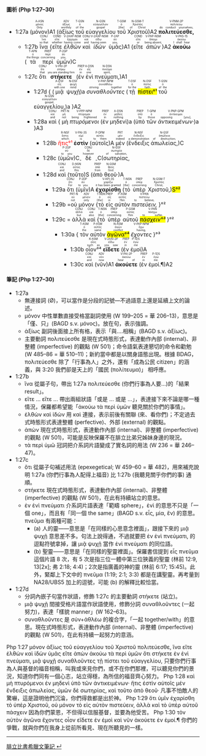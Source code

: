 #### 圖析 (Php 1:27–30)

- <rt>1:27a</rt> (<RUBY><ruby><ruby>μόνον<rt>Only</rt></ruby><rt>μόνος</rt></ruby><rt>A-ASN</rt></RUBY>)A1 (<RUBY><ruby><ruby>ἀξίως<rt>worthily</rt></ruby><rt>ἀξίως</rt></ruby><rt>ADV</rt></RUBY> <RUBY><ruby><ruby>τοῦ<rt>of the</rt></ruby><rt>ὁ</rt></ruby><rt>T-GSN</rt></RUBY> <RUBY><ruby><ruby>εὐαγγελίου<rt>gospel</rt></ruby><rt>εὐαγγέλιον</rt></ruby><rt>N-GSN</rt></RUBY> <RUBY><ruby><ruby>τοῦ<rt>[the]</rt></ruby><rt>ὁ</rt></ruby><rt>T-GSM</rt></RUBY> <RUBY><ruby><ruby>Χριστοῦ<rt>of Christ</rt></ruby><rt>Χριστός</rt></ruby><rt>N-GSM-T</rt></RUBY>)A2 <RUBY><ruby><ruby>**πολιτεύεσθε,**<rt>do conduct yourselves,</rt></ruby><rt>πολιτεύω</rt></ruby><rt>V-PNM-2P</rt></RUBY> 
	- <rt>1:27b</rt> <RUBY><ruby><ruby>ἵνα<rt>so that</rt></ruby><rt>ἵνα</rt></ruby><rt>CONJ</rt></RUBY> {<RUBY><ruby><ruby>εἴτε<rt>whether</rt></ruby><rt>εἴτε</rt></ruby><rt>COND</rt></RUBY> <RUBY><ruby><ruby>*ἐλθὼν*<rt>having come</rt></ruby><rt>ἔρχομαι</rt></ruby><rt>V-2AAP-NSM</rt></RUBY> <RUBY><ruby><ruby>καὶ<rt>and</rt></ruby><rt>καί</rt></ruby><rt>CONJ</rt></RUBY> <RUBY><ruby><ruby>*ἰδὼν*<rt>having seen</rt></ruby><rt>εἴδω</rt></ruby><rt>V-2AAP-NSM</rt></RUBY> <RUBY><ruby><ruby>ὑμᾶς<rt>you,</rt></ruby><rt>σύ</rt></ruby><rt>P-2AP</rt></RUBY>}A1 {<RUBY><ruby><ruby>εἴτε<rt>or</rt></ruby><rt>εἴτε</rt></ruby><rt>COND</rt></RUBY> <RUBY><ruby><ruby>*ἀπὼν*<rt>being absent,</rt></ruby><rt>ἄπειμι</rt></ruby><rt>V-PAP-NSM</rt></RUBY>}A2 <RUBY><ruby><ruby>**ἀκούω**<rt>I shall hear</rt></ruby><rt>ἀκούω</rt></ruby><rt>V-PAS-1S</rt></RUBY> (<RUBY><ruby><ruby>τὰ<rt>the things</rt></ruby><rt>ὁ</rt></ruby><rt>T-APN</rt></RUBY> <RUBY><ruby><ruby>περὶ<rt>concerning</rt></ruby><rt>περί</rt></ruby><rt>PREP</rt></RUBY> <RUBY><ruby><ruby>ὑμῶν<rt>you,</rt></ruby><rt>σύ</rt></ruby><rt>P-2GP</rt></RUBY>)C 
	- <rt>1:27c</rt> <RUBY><ruby><ruby>ὅτι<rt>that</rt></ruby><rt>ὅτι</rt></ruby><rt>CONJ</rt></RUBY> <RUBY><ruby><ruby>**στήκετε**<rt>you are standing firm</rt></ruby><rt>στήκω</rt></ruby><rt>V-PAI-2P</rt></RUBY> (<RUBY><ruby><ruby>ἐν<rt>in</rt></ruby><rt>ἐν</rt></ruby><rt>PREP</rt></RUBY> <RUBY><ruby><ruby>ἑνὶ<rt>one</rt></ruby><rt>εἷς</rt></ruby><rt>A-DSN</rt></RUBY> <RUBY><ruby><ruby>πνεύματι,<rt>spirit,</rt></ruby><rt>πνεῦμα</rt></ruby><rt>N-DSN</rt></RUBY>)A1
		- <rt>1:27d</rt> { <rt>(</rt><RUBY><ruby><ruby>μιᾷ<rt>with one</rt></ruby><rt>εἷς</rt></ruby><rt>A-DSF</rt></RUBY> <RUBY><ruby><ruby>ψυχῇ<rt>mind</rt></ruby><rt>ψυχή</rt></ruby><rt>N-DSF</rt></RUBY><rt>)a</rt> <RUBY><ruby><ruby>*συναθλοῦντες*<rt>striving together</rt></ruby><rt>συναθλέω</rt></ruby><rt>V-PAP-NPM</rt></RUBY> (<RUBY><ruby><ruby>τῇ<rt>for the</rt></ruby><rt>ὁ</rt></ruby><rt>T-DSF</rt></RUBY> <RUBY><ruby><ruby><mark>πίστει°¹</mark><rt>faith</rt></ruby><rt>πίστις</rt></ruby><rt>N-DSF</rt></RUBY> <RUBY><ruby><ruby>τοῦ<rt>of the</rt></ruby><rt>ὁ</rt></ruby><rt>T-GSN</rt></RUBY> <RUBY><ruby><ruby>εὐαγγελίου,<rt>gospel,</rt></ruby><rt>εὐαγγέλιον</rt></ruby><rt>N-GSN</rt></RUBY><rt>)a</rt> }A2
		-  <rt>1:28a</rt> <RUBY><ruby><ruby>καὶ<rt>and</rt></ruby><rt>καί</rt></ruby><rt>CONJ</rt></RUBY> { <RUBY><ruby><ruby>μὴ<rt>not</rt></ruby><rt>μή</rt></ruby><rt>PRT-N</rt></RUBY> <RUBY><ruby><ruby>*πτυρόμενοι*<rt>being frightened</rt></ruby><rt>πτύρομαι</rt></ruby><rt>V-PPP-NPM</rt></RUBY> <rt>(</rt><RUBY><ruby><ruby>ἐν<rt>in</rt></ruby><rt>ἐν</rt></ruby><rt>PREP</rt></RUBY> <RUBY><ruby><ruby>μηδενὶ<rt>nothing</rt></ruby><rt>μηδείς</rt></ruby><rt>A-DSN</rt></RUBY><rt>)a</rt> <rt>(</rt><RUBY><ruby><ruby>ὑπὸ<rt>by</rt></ruby><rt>ὑπό</rt></ruby><rt>PREP</rt></RUBY> <RUBY><ruby><ruby>τῶν<rt>those</rt></ruby><rt>ὁ</rt></ruby><rt>T-GPM</rt></RUBY> <RUBY><ruby><ruby>*ἀντικειμένων·*<rt>opposing [you],</rt></ruby><rt>ἀντίκειμαι</rt></ruby><rt>V-PNP-GPM</rt></RUBY><rt>)a</rt> }A3
			- <rt>1:28b</rt> <RUBY><ruby><ruby><font color='red'>ἥτις°¹</font><rt>which</rt></ruby><rt>ὅστις</rt></ruby><rt>R-NSF</rt></RUBY> <RUBY><ruby><ruby>**ἐστὶν**<rt>is</rt></ruby><rt>εἰμί</rt></ruby><rt>V-PAI-3S</rt></RUBY> (<RUBY><ruby><ruby>αὐτοῖς<rt>to them</rt></ruby><rt>αὐτός</rt></ruby><rt>P-DPM</rt></RUBY>)A <RUBY><ruby><ruby>μέν<rt>indeed</rt></ruby><rt>μέν</rt></ruby><rt>PRT</rt></RUBY> (<RUBY><ruby><ruby>ἔνδειξις<rt>a demonstration</rt></ruby><rt>ἔνδειξις</rt></ruby><rt>N-NSF</rt></RUBY> <RUBY><ruby><ruby>ἀπωλείας,<rt>of destruction;</rt></ruby><rt>ἀπώλεια</rt></ruby><rt>N-GSF</rt></RUBY>)C 
			- <rt>1:28c</rt> (<RUBY><ruby><ruby>ὑμῶν<rt>to you</rt></ruby><rt>σύ</rt></ruby><rt>P-2GP</rt></RUBY>)C<sub>-</sub> <RUBY><ruby><ruby>δὲ<rt>however</rt></ruby><rt>δέ</rt></ruby><rt>CONJ</rt></RUBY> <sub>-</sub>C(<RUBY><ruby><ruby>σωτηρίας,<rt>of salvation,</rt></ruby><rt>σωτηρία</rt></ruby><rt>N-GSF</rt></RUBY>
			- <rt>1:28d</rt> <RUBY><ruby><ruby>καὶ<rt>and</rt></ruby><rt>καί</rt></ruby><rt>CONJ</rt></RUBY> (<RUBY><ruby><ruby>τοῦτο<rt>this</rt></ruby><rt>οὗτος</rt></ruby><rt>D-NSN</rt></RUBY>)S (<RUBY><ruby><ruby>ἀπὸ<rt>from</rt></ruby><rt>ἀπό</rt></ruby><rt>PREP</rt></RUBY> <RUBY><ruby><ruby>θεοῦ·<rt>God.</rt></ruby><rt>θεός</rt></ruby><rt>N-GSM</rt></RUBY>)A 
				- <rt>1:29a</rt> <RUBY><ruby><ruby>ὅτι<rt>For</rt></ruby><rt>ὅτι</rt></ruby><rt>CONJ</rt></RUBY> (<RUBY><ruby><ruby>ὑμῖν<rt>to you</rt></ruby><rt>σύ</rt></ruby><rt>P-2DP</rt></RUBY>)A <RUBY><ruby><ruby>**ἐχαρίσθη**<rt>it has been granted</rt></ruby><rt>χαρίζω</rt></ruby><rt>V-API-3S</rt></RUBY> (<RUBY><ruby><ruby>τὸ<rt>[the]</rt></ruby><rt>ὁ</rt></ruby><rt>T-NSN</rt></RUBY> <RUBY><ruby><ruby>ὑπὲρ<rt>concerning</rt></ruby><rt>ὑπέρ</rt></ruby><rt>PREP</rt></RUBY> <RUBY><ruby><ruby>Χριστοῦ,<rt>Christ,</rt></ruby><rt>Χριστός</rt></ruby><rt>N-GSM-T</rt></RUBY>)<mark>S°²</mark> 
				- <rt>1:29b</rt> =<RUBY><ruby><ruby>οὐ<rt>not</rt></ruby><rt>οὐ</rt></ruby><rt>PRT-N</rt></RUBY> <RUBY><ruby><ruby>μόνον<rt>only</rt></ruby><rt>μόνον</rt></ruby><rt>ADV</rt></RUBY> {<RUBY><ruby><ruby>τὸ<rt>[the]</rt></ruby><rt>ὁ</rt></ruby><rt>T-NSN</rt></RUBY> <RUBY><ruby><ruby>εἰς<rt>in</rt></ruby><rt>εἰς</rt></ruby><rt>PREP</rt></RUBY> <RUBY><ruby><ruby>αὐτὸν<rt>Him</rt></ruby><rt>αὐτός</rt></ruby><rt>P-ASM</rt></RUBY> <RUBY><ruby><ruby>*πιστεύειν,*<rt>to believe,</rt></ruby><rt>πιστεύω</rt></ruby><rt>V-PAN</rt></RUBY> }°²
				- <rt>1:29c</rt> = <RUBY><ruby><ruby>ἀλλὰ<rt>but</rt></ruby><rt>ἀλλά</rt></ruby><rt>CONJ</rt></RUBY> <RUBY><ruby><ruby>καὶ<rt>also</rt></ruby><rt>καί</rt></ruby><rt>CONJ</rt></RUBY> {<RUBY><ruby><ruby>τὸ<rt>[the]</rt></ruby><rt>ὁ</rt></ruby><rt>T-NSN</rt></RUBY> <RUBY><ruby><ruby>ὑπὲρ<rt>concerning</rt></ruby><rt>ὑπέρ</rt></ruby><rt>PREP</rt></RUBY> <RUBY><ruby><ruby>αὐτοῦ<rt>Him</rt></ruby><rt>αὐτός</rt></ruby><rt>P-GSM</rt></RUBY> <RUBY><ruby><ruby><mark>*πάσχειν°³*</mark><rt>to suffer,</rt></ruby><rt>πάσχω</rt></ruby><rt>V-PAN</rt></RUBY> }°²
					- <rt>1:30a</rt> { <RUBY><ruby><ruby>τὸν<rt>the</rt></ruby><rt>ὁ</rt></ruby><rt>T-ASM</rt></RUBY> <RUBY><ruby><ruby>αὐτὸν<rt>same</rt></ruby><rt>αὐτός</rt></ruby><rt>P-ASM</rt></RUBY> <RUBY><ruby><ruby><mark>ἀγῶνα°⁴</mark><rt>conflict</rt></ruby><rt>ἀγών</rt></ruby><rt>N-ASM</rt></RUBY> <RUBY><ruby><ruby>*ἔχοντες*<rt>having,</rt></ruby><rt>ἔχω</rt></ruby><rt>V-PAP-NPM</rt></RUBY> }°³ 
						- <rt>1:30b</rt> <RUBY><ruby><ruby>οἷον°⁴<rt>such as</rt></ruby><rt>οἷος</rt></ruby><rt>K-ASM</rt></RUBY> <RUBY><ruby><ruby>**εἴδετε**<rt>you saw</rt></ruby><rt>εἴδω</rt></ruby><rt>V-2AAI-2P</rt></RUBY> (<RUBY><ruby><ruby>ἐν<rt>in</rt></ruby><rt>ἐν</rt></ruby><rt>PREP</rt></RUBY> <RUBY><ruby><ruby>ἐμοὶ<rt>me</rt></ruby><rt>ἐγώ</rt></ruby><rt>P-1DS</rt></RUBY>)A
						- <rt>1:30c</rt>  <RUBY><ruby><ruby>καὶ<rt>and</rt></ruby><rt>καί</rt></ruby><rt>CONJ</rt></RUBY> (<RUBY><ruby><ruby>νῦν<rt>now</rt></ruby><rt>νῦν</rt></ruby><rt>ADV</rt></RUBY>)A1 <RUBY><ruby><ruby>**ἀκούετε**<rt>hear of</rt></ruby><rt>ἀκούω</rt></ruby><rt>V-PAI-2P</rt></RUBY> (<RUBY><ruby><ruby>ἐν<rt>in</rt></ruby><rt>ἐν</rt></ruby><rt>PREP</rt></RUBY> <RUBY><ruby><ruby>ἐμοί.¶<rt>me.</rt></ruby><rt>ἐγώ</rt></ruby><rt>P-1DS</rt></RUBY>)A2 




#### 筆記 (Php 1:27–30)
- 1:27a
	- 無連接詞 (Ø)，可以當作是分段的記號—不過語意上還是延續上文的論述。
	- μόνον 中性單數直接受格當副詞使用 (W 199–205 = 華 206–13)，意思是「僅、只」(BAGD s.v. μόνος)。放在句，表示強調。
	- ἀξίως 副詞後面接上所有格，表示「與....相稱」(BAGD s.v. ἀξίως)。
	- 主要動詞 πολιτεύεσθε 是現在式時態形式，表達動作內部 (internal)、非整體 (imperfective) 的觀點 (W 501)；命令語氣表達懇切的命令和勸勉 (W 485–86 = 華 510–11)；新約當中都是以關身語態出現。根據 BDAG，πολιτεύεσθε 除了「行事為人」之外，還有「成為公民 citizen」的涵義，與 3:20 我們卻是天上的「國民 (πολίτευμα)」 相呼應。
- 1:27b
	- ἵνα 從屬子句，帶出 1:27a πολιτεύεσθε (你們行事為人要...)的「結果 result」。
	- εἴτε ... εἴτε ... 帶出兩組狀語「或是 ... 或是 ...」，表達接下來不論是哪一種情況，保羅都希望能「ἀκούω τὰ περὶ ὑμῶν 聽見關於你們的事情」。
	- ἐλθὼν καὶ ἰδὼν 用 καὶ 連接，表示前後有關聯 (來、看你們)；不定過去式時態形式表達整體 (perfective)、外部 (external) 的觀點。
	- ἀπὼν 現在式時態形式，表達動作內部 (internal)、非整體 (imperfective) 的觀點 (W 501)，可能是反映保羅不在腓立比弟兄姊妹身邊的現況。
	- τὰ περὶ ὑμῶ 冠詞把介系詞片語變成了實名詞的用法 (W 236 = 華 246–47)。
- 1:27c
	- ὅτι 從屬子句補述用法 (epexegetical; W 459–60 = 華 482)，用來補充說明 1:27a (你們行事為人配得上福音) 比 1:27b (我聽見關乎你們的事) 通順。
	- στήκετε 現在式時態形式，表達動作內部 (internal)、非整體 (imperfective) 的觀點 (W 501)，在此有持續站立的意思。
	- ἐν ἑνὶ πνεύματι 介系詞片語表達「範疇 sphere」，ἑνὶ 的意思不只是「一個 one」，而且有「同一個 the same」(BAGD s.v. εἷς, μία, ἕν) 的意思。πνεῦμα 有兩種可能：
		- (a) 人的靈——意思是「在同樣的心思意念裡面」，跟接下來的  μιᾷ ψυχῇ 意思差不多。句法上說得通，不過就要把 ἐν ἑνὶ πνεύματι, 的逗點符號拿掉，讓 μιᾷ ψυχῇ 當作 ἑνὶ πνεύματι 的同位語。
		- (b) 聖靈——意思是「在同樣的聖靈裡面」。保羅書信提到 εἷς πνεῦμα 這個片語 8 次，有 5 次是指三位一體中第三位狹義的聖靈 (林前 12:9, 13[2x]; 弗 2:18; 4:4)；2次是指廣義的神的靈 (林前 6:17; 15:45)。此外，緊鄰上下文中的 πνεῦμα (1:19; 2:1; 3:3) 都是在講聖靈。再考量到 NA28/UBS5 加上的逗號，可能 (b) 的解釋比較恰當。
- 1:27d
	- 分詞內嵌子句當作狀語，修飾 1:27c 的主要動詞 στήκετε (站立)。
	- μιᾷ ψυχῇ 間接受格片語當作狀語使用，修飾分詞 συναθλοῦντες (一起努力)，表達「樣貌 manner」(W 162–63)。
	- συναθλοῦντες 是 σύν+ἀθλέω 的複合字，「一起 together/with」的意思。現在式時態形式，表達動作內部 (internal)、非整體 (imperfective) 的觀點 (W 501)，在此有持續一起努力的意涵。





Php 1:27 μόνον ἀξίως τοῦ εὐαγγελίου τοῦ Χριστοῦ πολιτεύεσθε, ἵνα εἴτε ἐλθὼν καὶ ἰδὼν ὑμᾶς εἴτε ἀπὼν ἀκούω τὰ περὶ ὑμῶν ὅτι στήκετε ἐν ἑνὶ πνεύματι, μιᾷ ψυχῇ συναθλοῦντες τῇ πίστει τοῦ εὐαγγελίου, 只要你們行事為人與基督的福音相稱，叫我或來見你們，或不在你們那裡，可以聽見你們的景況，知道你們同有一個心志，站立得穩，為所信的福音齊心努力。 Php 1:28 καὶ μὴ πτυρόμενοι ἐν μηδενὶ ὑπὸ τῶν ἀντικειμένων· ἥτις ἐστὶν αὐτοῖς μέν ἔνδειξις ἀπωλείας, ὑμῶν δὲ σωτηρίας, καὶ τοῦτο ἀπὸ θεοῦ· 凡事不怕敵人的驚嚇，這是證明他們沉淪，你們得救都是出於神。 Php 1:29 ὅτι ὑμῖν ἐχαρίσθη τὸ ὑπὲρ Χριστοῦ, οὐ μόνον τὸ εἰς αὐτὸν πιστεύειν, ἀλλὰ καὶ τὸ ὑπὲρ αὐτοῦ πάσχειν 因為你們蒙恩，不但得以信服基督，並要為他受苦。 Php 1:30 τὸν αὐτὸν ἀγῶνα ἔχοντες οἷον εἴδετε ἐν ἐμοὶ καὶ νῦν ἀκούετε ἐν ἐμοί.¶ 你們的爭戰，就與你們在我身上從前所看見、現在所聽見的一樣。 




---
[腓立比書希臘文筆記  ↵](Philippians-Notes.md)